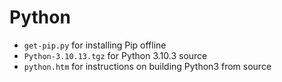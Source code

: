 # Python

- `get-pip.py` for installing Pip offline
- `Python-3.10.13.tgz` for Python 3.10.3 source
- `python.htm` for instructions on building Python3 from source
